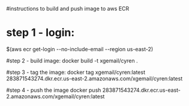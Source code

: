 #instructions to build and push image to aws ECR
# step 1 - login: 
$(aws ecr get-login --no-include-email --region us-east-2)

#step 2 - build image:
docker build -t xgemail/cyren .

#step 3 - tag the image:
docker tag xgemail/cyren:latest 283871543274.dkr.ecr.us-east-2.amazonaws.com/xgemail/cyren:latest

#step 4 - push the image
docker push 283871543274.dkr.ecr.us-east-2.amazonaws.com/xgemail/cyren:latest

